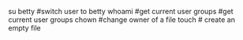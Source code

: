su betty #switch user to betty
whoami #get current user
groups #get current user groups
chown #change owner of a file
touch # create an empty file
